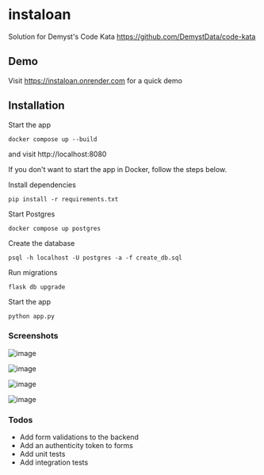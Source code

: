 # instaloan

Solution for Demyst's Code Kata https://github.com/DemystData/code-kata

## Demo

Visit https://instaloan.onrender.com for a quick demo

## Installation

Start the app

```
docker compose up --build
```

and visit http://localhost:8080

If you don't want to start the app in Docker, follow the steps below.

Install dependencies

```
pip install -r requirements.txt
```

Start Postgres

```
docker compose up postgres
```

Create the database

```
psql -h localhost -U postgres -a -f create_db.sql
```

Run migrations

```
flask db upgrade
```

Start the app

```
python app.py
```

### Screenshots

![image](https://github.com/nisanthchunduru/instaloan/assets/1789832/b51b6b09-03eb-4e15-ab8c-ccb349c41217)

![image](https://github.com/nisanthchunduru/instaloan/assets/1789832/d15633b6-b5e2-412b-9cfb-afe74f0b29ce)

![image](https://github.com/nisanthchunduru/instaloan/assets/1789832/0a718fa2-f480-46df-a76f-011756568118)

![image](https://github.com/nisanthchunduru/instaloan/assets/1789832/dfaeb222-2e8f-44f8-8e0f-8fc59d58f9c0)

### Todos

- Add form validations to the backend
- Add an authenticity token to forms
- Add unit tests
- Add integration tests
